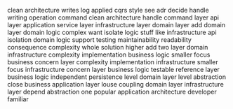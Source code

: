 clean architecture writes log applied cqrs style see adr decide handle writing operation command clean architecture handle command layer api layer application service layer infrastructure layer domain layer add domain layer domain logic complex want isolate logic stuff like infrastructure api isolation domain logic support testing maintainability readability consequence complexity whole solution higher add two layer domain infrastructure complexity implementation business logic smaller focus business concern layer complexity implementation infrastructure smaller focus infrastructure concern layer business logic testable reference layer business logic independent persistence level domain layer level abstraction close business application layer louse coupling domain layer infrastructure layer depend abstraction one popular application architecture developer familiar